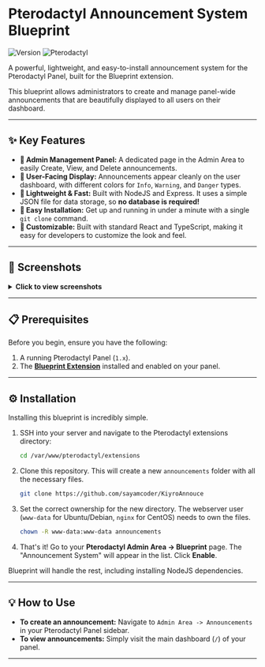 # Pterodactyl Announcement System Blueprint

![Version](https://img.shields.io/badge/version-1.1.0-blue.svg)
![Pterodactyl](https://img.shields.io/badge/Pterodactyl-1.x-brightgreen.svg)

A powerful, lightweight, and easy-to-install announcement system for the Pterodactyl Panel, built for the Blueprint extension.

This blueprint allows administrators to create and manage panel-wide announcements that are beautifully displayed to all users on their dashboard.

---

## ✨ Key Features

-   **🔧 Admin Management Panel:** A dedicated page in the Admin Area to easily Create, View, and Delete announcements.
-   **🎨 User-Facing Display:** Announcements appear cleanly on the user dashboard, with different colors for `Info`, `Warning`, and `Danger` types.
-   **🚀 Lightweight & Fast:** Built with NodeJS and Express. It uses a simple JSON file for data storage, so **no database is required!**
-   **🔌 Easy Installation:** Get up and running in under a minute with a single `git clone` command.
-   **🎨 Customizable:** Built with standard React and TypeScript, making it easy for developers to customize the look and feel.

---

## 📸 Screenshots

<details>
<summary><strong>Click to view screenshots</strong></summary>
<br>

| Admin Management Page | User Dashboard View |
| :---: | :---: |
| *Replace with your admin page screenshot* | *Replace with your user dashboard screenshot* |
| ![Admin Page](https://via.placeholder.com/400x250.png/1f2937/d1d5db?text=Admin+Management+UI) | ![User Dashboard](https://via.placeholder.com/400x250.png/1f2937/d1d5db?text=User+Dashboard+View) |

</details>

---

## 📋 Prerequisites

Before you begin, ensure you have the following:
1.  A running Pterodactyl Panel (`1.x`).
2.  The **[Blueprint Extension](https://blueprint.zip/)** installed and enabled on your panel.

---

## ⚙️ Installation

Installing this blueprint is incredibly simple.

1.  SSH into your server and navigate to the Pterodactyl extensions directory:
    ```bash
    cd /var/www/pterodactyl/extensions
    ```

2.  Clone this repository. This will create a new `announcements` folder with all the necessary files.
    ```bash
    git clone https://github.com/sayamcoder/KiyroAnnouce
    ```

3.  Set the correct ownership for the new directory. The webserver user (`www-data` for Ubuntu/Debian, `nginx` for CentOS) needs to own the files.
    ```bash
    chown -R www-data:www-data announcements
    ```

4.  That's it! Go to your **Pterodactyl Admin Area -> Blueprint** page. The "Announcement System" will appear in the list. Click **Enable**.

Blueprint will handle the rest, including installing NodeJS dependencies.

---

## 💡 How to Use

-   **To create an announcement:** Navigate to `Admin Area -> Announcements` in your Pterodactyl Panel sidebar.
-   **To view announcements:** Simply visit the main dashboard (`/`) of your panel.

---
